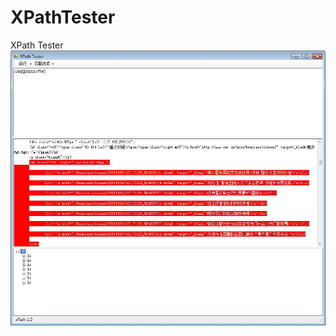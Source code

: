 # XPathTester
XPath Tester
![image](https://github.com/lancyan/XPathTester/blob/master/QQ%E6%88%AA%E5%9B%BE20171126181233.jpg)
